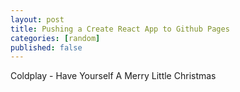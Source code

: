 ```yaml
---
layout: post
title: Pushing a Create React App to Github Pages
categories: [random]
published: false
---
```


Coldplay - Have Yourself A Merry Little Christmas